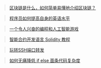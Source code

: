 > [区块链是什么，如何简单易懂地介绍区块链？](http://daily.zhihu.com/story/9666826)

> [程序员如何提高自身的英语水平](https://byoungd.gitbook.io/english-level-up-tips/)

> [一个令人兴奋的编程和人工智能游戏](https://warriorjs.com/)

> [智能合约开发语言 Solidity 教程](https://segmentfault.com/bookmark/1230000014338518)

> [玩转SSH端口转发](https://blog.fundebug.com/2017/04/24/ssh-port-forwarding/)

> [如何无痛降低 if else 面条代码复杂度](https://juejin.im/post/59dc66256fb9a0452a3b4832)
